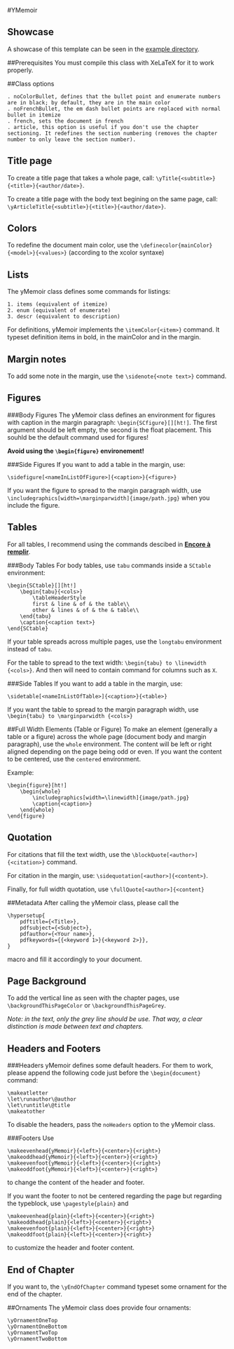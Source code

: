 #YMemoir


## Showcase
A showcase of this template can be seen in the [example directory](../../example/yMemoir).

##Prerequisites
You must compile this class with XeLaTeX for it to work properly.


##Class options

	. noColorBullet, defines that the bullet point and enumerate numbers are in black; by default, they are in the main color
	. noFrenchBullet, the em dash bullet points are replaced with normal bullet in itemize
	. french, sets the document in french
	. article, this option is useful if you don't use the chapter sectioning. It redefines the section numbering (removes the chapter number to only leave the section number).


## Title page
To create a title page that takes a whole page, call: `\yTitle{<subtitle>}{<title>}{<author/date>}`.

To create a title page with the body text begining on the same page, call: `\yArticleTitle{<subtitle>}{<title>}{<author/date>}`.


## Colors
To redefine the document main color, use the `\definecolor{mainColor}{<model>}{<values>}` (according to the xcolor syntaxe)


## Lists
The yMemoir class defines some commands for listings:

	1. items (equivalent of itemize)
	2. enum (equivalent of enumerate)
	3. descr (equivalent to description)

For definitions, yMemoir implements the `\itemColor{<item>}` command. It typeset definition items in bold, in the mainColor and in the margin.


## Margin notes
To add some note in the margin, use the `\sidenote{<note text>}` command.


## Figures
###Body Figures
The yMemoir class defines an environment for figures with caption in the margin paragraph: `\begin{SCfigure}[][ht!]`. The first argument should be left empty, the second is the float placement. This souhld be the default command used for figures!

**Avoid using the `\begin{figure}` environement!**

###Side Figures
If you want to add a table in the margin, use:

```
\sidefigure[<nameInListOfFigure>]{<caption>}{<figure>}
```

If you want the figure to spread to the margin paragraph width, use `\includegraphics[width=\marginparwidth]{image/path.jpg}` when you include the figure.


## Tables
For all tables, I recommend using the commands descibed in **[Encore à remplir](../)**.

###Body Tables
For body tables, use `tabu` commands inside a `SCtable` environment:

```
\begin{SCtable}[][ht!]
	\begin{tabu}{<cols>}
		\tableHeaderStyle
		first & line & of & the table\\
		other & lines & of & the & table\\
	\end{tabu}
	\caption{<caption text>}
\end{SCtable}
```

If your table spreads across multiple pages, use the `longtabu` environment instead of `tabu`.

For the table to spread to the text width: `\begin{tabu} to \linewidth {<cols>}`. And then <cols> will need to contain command for columns such as `X`.

###Side Tables
If you want to add a table in the margin, use:

```
\sidetable[<nameInListOfTable>]{<caption>}{<table>}
```

If you want the table to spread to the margin paragraph width, use `\begin{tabu} to \marginparwidth {<cols>}`


##Full Width Elements (Table or Figure)
To make an element (generally a table or a figure) across the whole page (document body and margin paragraph), use the `whole` environment. The content will be left or right aligned depending on the page being odd or even. If you want the content to be centered, use the `centered` environment.

Example:

```
\begin{figure}[ht!]
	\begin{whole}
		\includegraphics[width=\linewidth]{image/path.jpg}
		\caption{<caption>}
	\end{whole}
\end{figure}
```

## Quotation

For citations that fill the text width, use the `\blockQuote[<author>]{<citation>}` command.

For citation in the margin, use: `\sidequotation[<author>]{<content>}`.

Finally, for full width quotation, use `\fullQuote[<author>]{<content}`

##Metadata
After calling the yMemoir class, please call the

```
\hypersetup{
	pdftitle={<Title>},
	pdfsubject={<Subject>},
	pdfauthor={<Your name>},
	pdfkeywords={{<keyword 1>}{<keyword 2>}},
}
```
macro and fill it accordingly to your document.

## Page Background
To add the vertical line as seen with the chapter pages, use `\backgroundThisPageColor` or `\backgroundThisPageGrey`.

*Note: in the text, only the grey line should be use. That way, a clear distinction is made between text and chapters.*


## Headers and Footers

###Headers
yMemoir defines some default headers. For them to work, please append the following code just before the `\begin{document}` command:

```
\makeatletter
\let\runauthor\@author
\let\runtitle\@title
\makeatother
```

To disable the headers, pass the `noHeaders` option to the yMemoir class.


###Footers
Use

```
\makeevenhead{yMemoir}{<left>}{<center>}{<right>}
\makeoddhead{yMemoir}{<left>}{<center>}{<right>}
\makeevenfoot{yMemoir}{<left>}{<center>}{<right>}
\makeoddfoot{yMemoir}{<left>}{<center>}{<right>}
```

to change the content of the header and footer.

If you want the footer to not be centered regarding the page but regarding the typeblock, use `\pagestyle{plain}` and

```
\makeevenhead{plain}{<left>}{<center>}{<right>}
\makeoddhead{plain}{<left>}{<center>}{<right>}
\makeevenfoot{plain}{<left>}{<center>}{<right>}
\makeoddfoot{plain}{<left>}{<center>}{<right>}
```

to customize the header and footer content.

## End of Chapter
If you want to, the `\yEndOfChapter` command typeset some ornament for the end of the chapter.

##Ornaments
The yMemoir class does provide four ornaments:

    \yOrnamentOneTop
    \yOrnamentOneBottom
    \yOrnamentTwoTop
    \yOrnamentTwoBottom